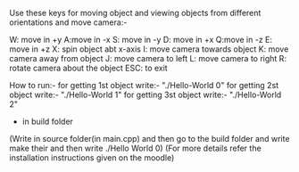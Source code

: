 Use these keys for moving object and viewing objects from different orientations and move camera:-

W: move in +y
A:move in -x
S: move in -y
D: move in +x
Q:move in -z
E: move in +z
X: spin object abt x-axis
I: move camera towards object
K: move camera away from object
J: move camera to left
L: move camera to right
R: rotate camera about the object
ESC: to exit

How to run:-
for getting 1st object write:- "./Hello-World 0"
for getting 2st object write:- "./Hello-World 1"
for getting 3st object write:- "./Hello-World 2"

* in build folder

(Write in source folder(in main.cpp) and then go to the build folder and write make their and then write ./Hello World 0)
(For more details refer the installation instructions given on the moodle)
